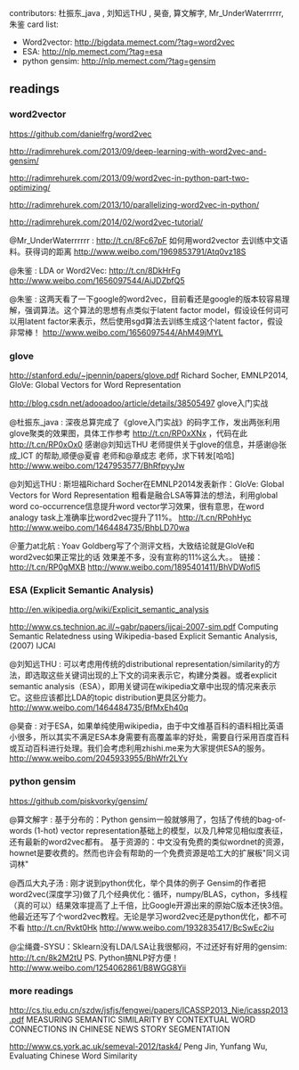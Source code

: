 contributors: 杜振东_java , 刘知远THU , 昊奋, 算文解字,  Mr_UnderWaterrrrrr, 朱鉴
card list:  
 * Word2vector: http://bigdata.memect.com/?tag=word2vec
 * ESA:  http://nlp.memect.com/?tag=esa
 * python gensim: http://nlp.memect.com/?tag=gensim

## readings
### word2vector
https://github.com/danielfrg/word2vec

http://radimrehurek.com/2013/09/deep-learning-with-word2vec-and-gensim/

http://radimrehurek.com/2013/09/word2vec-in-python-part-two-optimizing/ 

http://radimrehurek.com/2013/10/parallelizing-word2vec-in-python/

http://radimrehurek.com/2014/02/word2vec-tutorial/

@Mr_UnderWaterrrrrr :
http://t.cn/8Fc67pF 如何用word2vector 去训练中文语料。获得词的距离
http://www.weibo.com/1969853791/Atq0vz18S

@朱鉴 :
LDA or Word2Vec: http://t.cn/8DkHrFg
http://www.weibo.com/1656097544/AiJDZbfQ5

@朱鉴 :
这两天看了一下google的word2vec，目前看还是google的版本较容易理解，强调算法。这个算法的思想有点类似于latent factor model，假设设任何词可以用latent factor来表示，然后使用sgd算法去训练生成这个latent factor，假设非常棒！
http://www.weibo.com/1656097544/AhM49jMYL

### glove 
http://stanford.edu/~jpennin/papers/glove.pdf  Richard Socher, EMNLP2014, GloVe: Global Vectors for Word Representation

http://blog.csdn.net/adooadoo/article/details/38505497 glove入门实战 

@杜振东_java :
深夜总算完成了《glove入门实战》的码字工作，发出两张利用glove聚类的效果图，具体工作参考 http://t.cn/RP0xXNx ，代码在此 http://t.cn/RP0xOx0   感谢@刘知远THU 老师提供关于glove的信息，并感谢@张成_ICT 的帮助,顺便@夏睿 老师和@章成志 老师，求下转发[哈哈]
http://www.weibo.com/1247953577/BhRfpyyJw

@刘知远THU :
斯坦福Richard Socher在EMNLP2014发表新作：GloVe: Global Vectors for Word Representation 粗看是融合LSA等算法的想法，利用global word co-occurrence信息提升word vector学习效果，很有意思，在word analogy task上准确率比word2vec提升了11%。 http://t.cn/RPohHyc
http://www.weibo.com/1464484735/BhbLD70wa

＠董力at北航 :
Yoav Goldberg写了个测评文档，大致结论就是GloVe和word2vec如果正常比的话 效果差不多，没有宣称的11%这么大。。 链接：http://t.cn/RP0gMXB
http://www.weibo.com/1895401411/BhVDWofI5

### ESA (Explicit Semantic Analysis)

http://en.wikipedia.org/wiki/Explicit_semantic_analysis

http://www.cs.technion.ac.il/~gabr/papers/ijcai-2007-sim.pdf Computing Semantic Relatedness using Wikipedia-based Explicit Semantic Analysis, (2007) IJCAI


@刘知远THU : 
可以考虑用传统的distributional representation/similarity的方法，即选取这些关键词出现的上下文的词来表示它，构建分类器。或者explicit semantic analysis（ESA），即用关键词在wikipedia文章中出现的情况来表示它。这些应该都比LDA的topic distribution更具区分能力。
http://www.weibo.com/1464484735/BfMxEh40q

@昊奋 : 
对于ESA，如果单纯使用wikipedia，由于中文维基百科的语料相比英语小很多，所以其实不满足ESA本身需要有高覆盖率的好处，需要自行采用百度百科或互动百科进行处理。我们会考虑利用zhishi.me来为大家提供ESA的服务。
http://www.weibo.com/2045933955/BhWfr2LYv

### python gensim

https://github.com/piskvorky/gensim/

@算文解字 :
基于分布的：Python gensim一般就够用了，包括了传统的bag-of-words (1-hot) vector representation基础上的模型，以及几种常见相似度表征，还有最新的word2vec都有。
基于资源的：中文没有免费的类似wordnet的资源，hownet是要收费的。然而也许会有帮助的一个免费资源是哈工大的扩展板"同义词词林"

@西瓜大丸子汤 : 
刚才说到python优化，举个具体的例子 Gensim的作者把word2vec(深度学习)做了几个经典优化：循环，numpy/BLAS，cython，多线程（真的可以）结果效率提高了上千倍，比Google开源出来的原始C版本还快3倍。他最近还写了个word2vec教程。无论是学习word2vec还是python优化，都不可不看 http://t.cn/Rvkt0Hk
http://www.weibo.com/1932835417/BcSwEc2iu

@尘绳聋-SYSU：Sklearn没有LDA/LSA让我很郁闷，不过还好有好用的gensim: http://t.cn/8k2M2tU PS. Python搞NLP好方便！
http://www.weibo.com/1254062861/B8WGG8Yii


### more readings
http://cs.tju.edu.cn/szdw/jsfjs/fengwei/papers/ICASSP2013_Nie/icassp2013.pdf MEASURING SEMANTIC SIMILARITY BY CONTEXTUAL WORD CONNECTIONS IN CHINESE NEWS STORY SEGMENTATION


http://www.cs.york.ac.uk/semeval-2012/task4/  Peng Jin, Yunfang Wu,  Evaluating Chinese Word Similarity

